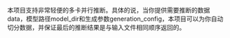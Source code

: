 本项目支持非常轻便的多卡并行推断。具体的说，当你提供需要推断的数据data，模型路径model_dir和生成参数generation_config，本项目可以为你自动切分数据，并保证最后的推断结果是与输入文件相同顺序返回的。